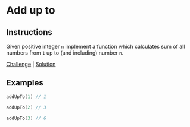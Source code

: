# Add up to

## Instructions
Given positive integer `n` implement a function which calculates sum of all numbers from `1` up to (and including)
number `n`.

[Challenge](Challenge.kt) | [Solution](Solution.kt)

## Examples

```kotlin
addUpTo(1) // 1

addUpTo(2) // 3

addUpTo(3) // 6
```
